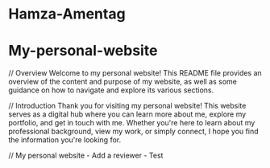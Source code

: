 # Hamza-Amentag
# My-personal-website
// Overview
Welcome to my personal website! This README file provides an overview 
of the content and purpose of my website, as well as some guidance on 
how to navigate and explore its various sections.

// Introduction
Thank you for visiting my personal website! This website serves as 
a digital hub where you can learn more about me, explore my portfolio, 
and get in touch with me. Whether you're here to learn about my 
professional background, view my work, or simply connect, I hope you 
find the information you're looking for.

// My personal website - Add a reviewer - Test